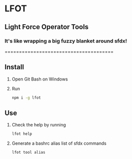 # LFOT

## Light Force Operator Tools

### It's like wrapping a big fuzzy blanket around sfdx!
======================================

## Install

1. Open Git Bash on Windows
1. Run

    ```bash
    npm i -g lfot
    ```

## Use

1. Check the help by running

    ```bash
    lfot help
    ```

1. Generate a bashrc alias list of sfdx commands

    ```bash
    lfot tool alias
    ```
